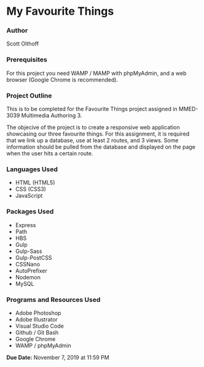 # My Favourite Things

### Author
Scott Olthoff

### Prerequisites
For this project you need WAMP / MAMP with phpMyAdmin, and a web browser (Google Chrome is recommended).

### Project Outline
This is to be completed for the Favourite Things project assigned in MMED-3039 Multimedia Authoring 3.

The objecive of the project is to create a responsive web application showcasing our three favourite things. For this assignment, it is required that we link up a database, use at least 2 routes, and 3 views. Some information should be pulled from the database and displayed on the page when the user hits a certain route.

### Languages Used
* HTML (HTML5)
* CSS (CSS3) 
* JavaScript

### Packages Used
* Express
* Path
* HBS
* Gulp
* Gulp-Sass
* Gulp-PostCSS
* CSSNano
* AutoPrefixer
* Nodemon
* MySQL

### Programs and Resources Used
* Adobe Photoshop
* Adobe Illustrator
* Visual Studio Code
* Github / Git Bash
* Google Chrome
* WAMP / phpMyAdmin

__Due Date:__ November 7, 2019 at 11:59 PM
